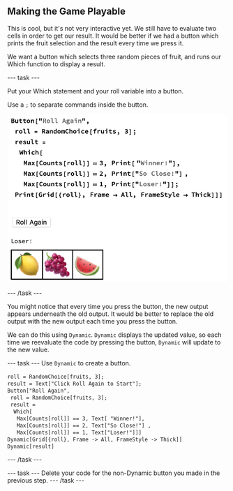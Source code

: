 ## Making the Game Playable

This is cool, but it's not very interactive yet. We still have to evaluate two cells in order to get our result. It would be better if we had a button which prints the fruit selection and the result every time we press it.

We want a button which selects three random pieces of fruit, and runs our Which function to display a result.

--- task ---

Put your Which statement and your roll variable into a button.

Use a `;` to separate commands inside the button.

![Basic Roll Agian Button](images/BasicButton.png)

--- /task ---

You might notice that every time you press the button, the new output appears underneath the old output. It would be better to replace the old output with the new output each time you press the button.

We can do this using `Dynamic`. `Dynamic` displays the updated value, so each time we reevaluate the code by pressing the button, `Dynamic` will update to the new value.

--- task ---
Use `Dynamic` to create a button. 

```
roll = RandomChoice[fruits, 3];
result = Text["Click Roll Again to Start"];
Button["Roll Again",
 roll = RandomChoice[fruits, 3];
 result =
  Which[
   Max[Counts[roll]] == 3, Text[ "Winner!"],
   Max[Counts[roll]] == 2, Text["So Close!"] ,
   Max[Counts[roll]] == 1, Text["Loser!"]]]
Dynamic[Grid[{roll}, Frame -> All, FrameStyle -> Thick]]
Dynamic[result]
```
--- /task ---

--- task ---
Delete your code for the non-Dynamic button you made in the previous step.
--- /task ---
